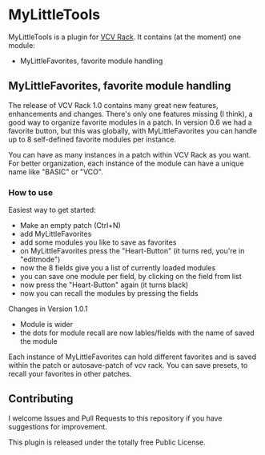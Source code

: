
# MyLittleTools

MyLittleTools is a plugin for [VCV Rack](https://vcvrack.com). It
contains (at the moment) one module:

* MyLittleFavorites, favorite module handling

## MyLittleFavorites, favorite module handling

The release of VCV Rack 1.0 contains many great new features, enhancements and changes. 
There's only one features missing (I think), a good way to organize favorite modules in a patch.
In version 0.6 we had a favorite button, but this was globally, with MyLittleFavorites
you can handle up to 8 self-defined favorite modules per instance.

You can have as many instances in a patch within VCV Rack as you want. For better organization,
each instance of the module can have a unique name like "BASIC" or "VCO".

### How to use

Easiest way to get started:

* Make an empty patch (Ctrl+N)
* add MyLittleFavorites
* add some modules you like to save as favorites
* on MyLittleFavorites press the "Heart-Button" (it turns red, you're in "editmode")
* now the 8 fields give you a list of currently loaded modules
* you can save one module per field, by clicking on the field from list
* now press the "Heart-Button" again (it turns black)
* now you can recall the modules by pressing the fields

Changes in Version 1.0.1

* Module is wider
* the dots for module recall are now lables/fields with the name of saved the module

Each instance of MyLittleFavorites can hold different favorites and is saved within the patch or autosave-patch of vcv rack.
You can save presets, to recall your favorites in other patches.





## Contributing

I welcome Issues and Pull Requests to this repository if you have
suggestions for improvement. 

This plugin is released under the totally free Public License.
